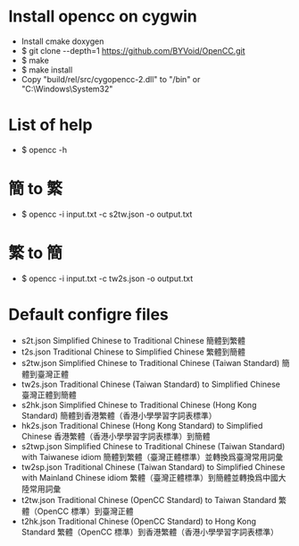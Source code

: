 Install opencc on cygwin
=====
* Install cmake doxygen
* $ git clone --depth=1 https://github.com/BYVoid/OpenCC.git
* $ make
* $ make install
* Copy "build/rel/src/cygopencc-2.dll" to "/bin" or "C:\Windows\System32"

List of help
=====
* $ opencc -h

簡 to 繁
=====
* $ opencc -i input.txt -c s2tw.json -o output.txt

繁 to 簡
=====
* $ opencc -i input.txt -c tw2s.json -o output.txt

Default configre files
====
* s2t.json Simplified Chinese to Traditional Chinese 簡體到繁體
* t2s.json Traditional Chinese to Simplified Chinese 繁體到簡體
* s2tw.json Simplified Chinese to Traditional Chinese (Taiwan Standard) 簡體到臺灣正體
* tw2s.json Traditional Chinese (Taiwan Standard) to Simplified Chinese 臺灣正體到簡體
* s2hk.json Simplified Chinese to Traditional Chinese (Hong Kong Standard) 簡體到香港繁體（香港小學學習字詞表標準）
* hk2s.json Traditional Chinese (Hong Kong Standard) to Simplified Chinese 香港繁體（香港小學學習字詞表標準）到簡體
* s2twp.json Simplified Chinese to Traditional Chinese (Taiwan Standard) with Taiwanese idiom 簡體到繁體（臺灣正體標準）並轉換爲臺灣常用詞彙
* tw2sp.json Traditional Chinese (Taiwan Standard) to Simplified Chinese with Mainland Chinese idiom 繁體（臺灣正體標準）到簡體並轉換爲中國大陸常用詞彙
* t2tw.json Traditional Chinese (OpenCC Standard) to Taiwan Standard 繁體（OpenCC 標準）到臺灣正體
* t2hk.json Traditional Chinese (OpenCC Standard) to Hong Kong Standard 繁體（OpenCC 標準）到香港繁體（香港小學學習字詞表標準）
